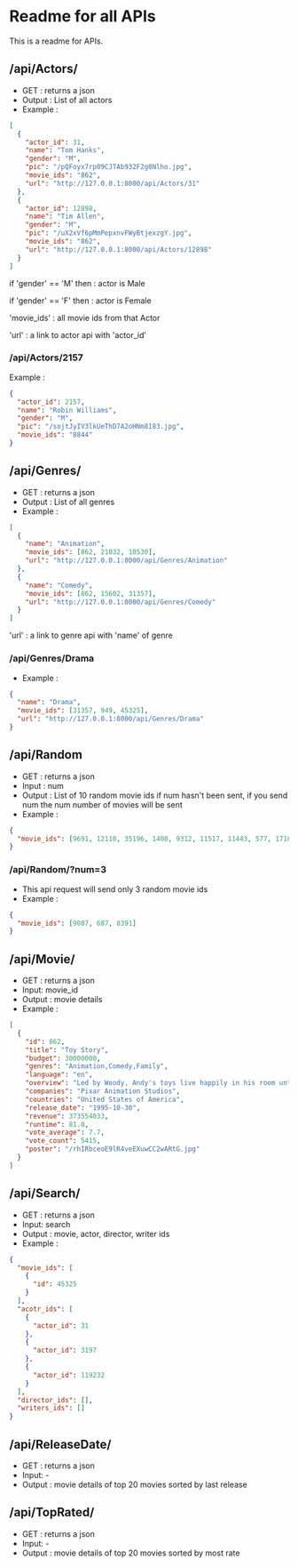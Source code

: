 # Readme for all APIs

This is a readme for APIs.

## /api/Actors/

- GET : returns a json
- Output : List of all actors
- Example :

```json
[
  {
    "actor_id": 31,
    "name": "Tom Hanks",
    "gender": "M",
    "pic": "/pQFoyx7rp09CJTAb932F2g8Nlho.jpg",
    "movie_ids": "862",
    "url": "http://127.0.0.1:8000/api/Actors/31"
  },
  {
    "actor_id": 12898,
    "name": "Tim Allen",
    "gender": "M",
    "pic": "/uX2xVf6pMmPepxnvFWyBtjexzgY.jpg",
    "movie_ids": "862",
    "url": "http://127.0.0.1:8000/api/Actors/12898"
  }
]
```

if 'gender' == 'M' then : actor is Male

if 'gender' == 'F' then : actor is Female

'movie_ids' : all movie ids from that Actor

'url' : a link to actor api with 'actor_id'

### /api/Actors/2157

Example :

```json
{
  "actor_id": 2157,
  "name": "Robin Williams",
  "gender": "M",
  "pic": "/sojtJyIV3lkUeThD7A2oHNm8183.jpg",
  "movie_ids": "8844"
}
```

## /api/Genres/

- GET : returns a json
- Output : List of all genres
- Example :

```json
[
  {
    "name": "Animation",
    "movie_ids": [862, 21032, 10530],
    "url": "http://127.0.0.1:8000/api/Genres/Animation"
  },
  {
    "name": "Comedy",
    "movie_ids": [862, 15602, 31357],
    "url": "http://127.0.0.1:8000/api/Genres/Comedy"
  }
]
```

'url' : a link to genre api with 'name' of genre

### /api/Genres/Drama

- Example :

```json
{
  "name": "Drama",
  "movie_ids": [31357, 949, 45325],
  "url": "http://127.0.0.1:8000/api/Genres/Drama"
}
```

## /api/Random

- GET : returns a json
- Input : num
- Output : List of 10 random movie ids if num hasn't been sent, if you send num the num number of movies will be sent
- Example :

```json
{
  "movie_ids": [9691, 12110, 35196, 1408, 9312, 11517, 11443, 577, 1710, 10530]
}
```

### /api/Random/?num=3

- This api request will send only 3 random movie ids
- Example :

```json
{
  "movie_ids": [9087, 687, 8391]
}
```

## /api/Movie/

- GET : returns a json
- Input: movie_id
- Output : movie details
- Example :

```json
[
  {
    "id": 862,
    "title": "Toy Story",
    "budget": 30000000,
    "genres": "Animation,Comedy,Family",
    "language": "en",
    "overview": "Led by Woody, Andy's toys live happily in his room until Andy's birthday brings Buzz Lightyear onto the scene. Afraid of losing his place in Andy's heart, Woody plots against Buzz. But when circumstances separate Buzz and Woody from their owner, the duo eventually learns to put aside their differences.",
    "companies": "Pixar Animation Studios",
    "countries": "United States of America",
    "release_date": "1995-10-30",
    "revenue": 373554033,
    "runtime": 81.0,
    "vote_average": 7.7,
    "vote_count": 5415,
    "poster": "/rhIRbceoE9lR4veEXuwCC2wARtG.jpg"
  }
]
```

## /api/Search/

- GET : returns a json
- Input: search
- Output : movie, actor, director, writer ids
- Example :

```json
{
  "movie_ids": [
    {
      "id": 45325
    }
  ],
  "acotr_ids": [
    {
      "actor_id": 31
    },
    {
      "actor_id": 3197
    },
    {
      "actor_id": 119232
    }
  ],
  "director_ids": [],
  "writers_ids": []
}
```

## /api/ReleaseDate/

- GET : returns a json
- Input: -
- Output : movie details of top 20 movies sorted by last release

## /api/TopRated/

- GET : returns a json
- Input: -
- Output : movie details of top 20 movies sorted by most rate
